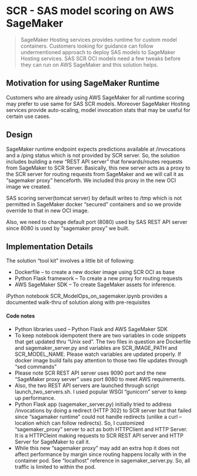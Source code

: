 # SCR - SAS model scoring on AWS SageMaker

<blockquote>
SageMaker Hosting services provides runtime for custom model containers. Customers looking for guidance can follow undermentioned approach to deploy SAS models to SageMaker Hosting services. SAS SCR OCI models need a few tweaks before they can run on AWS SageMaker and this solution helps.

</blockquote>

## Motivation for using SageMaker Runtime

Customers who are already using AWS SageMaker for all runtime scoring may prefer to use same for SAS SCR models. Moreover SageMaker Hosting services provide auto-scaling, model invocation stats that may be useful for certain use cases.

## Design

SageMaker runtime endpoint expects predictions available at /invocations and a /ping status which is not provided by SCR server. So, the solution includes building a new “REST API server” that forwards/routes requests from SageMaker to SCR Server. Basically, this new server acts as a proxy to the SCR server for routing requests from SageMaker and we will call it as “sagemaker proxy” henceforth. We included this proxy in the new OCI image we created.

SAS scoring server(tomcat server) by default writes to /tmp which is not permitted in SageMaker docker “secured” containers and so we provide override to that in new OCI image.

Also, we need to change default port (8080) used by SAS REST API server since 8080 is used by “sagemaker proxy” we built.


## Implementation Details

The solution “tool kit” involves a little bit of following:
- Dockerfile – to create a new docker image using SCR OCI as base
- Python Flask framework – To create a new proxy for routing requests
- AWS SageMaker SDK – To create SageMaker assets for inference.

iPython notebook SCR_ModelOps_on_sagemaker.ipynb provides a documented walk-thru of solution along with pre-requisites


#### Code notes

- Python libraries used – Python Flask and AWS SageMaker SDK
- To keep notebook idempotent there are two variables in code snippets that get updated thru “Unix sed”. The two files in question are Dockerfile and sagemaker_server.py and variables are SCR_IMAGE_PATH and SCR_MODEL_NAME. Please watch variables are updated properly. If docker image build fails pay attention to those two file updates through “sed commands”
- Please note SCR REST API server uses 9090 port and the new “SageMaker proxy server” uses port 8080 to meet AWS requirements.
- Also, the two REST API servers are launched through script launch_two_servers.sh. I used popular WSGI “gunicorn” server to keep up performance.
- Python Flask app (sagemaker_server.py) initially tried to address /invocations by doing a redirect (HTTP 302) to SCR server but that failed since “sagamaker runtime” could not handle redirects (unlike a curl –location which can follow redirects). So, I customized “sagemaker_proxy” server to act as both HTTPClient and HTTP Server. It is a HTTPCleint making requests to SCR REST API server and HTTP Server for SageMaker to call it.
- While this new “sagemaker proxy” may add an extra hop it does not affect performance by margin since routing happens locally with in the container pod. See “localhost” reference in sagemaker_server.py. So, all traffic is limited to within the pod.

